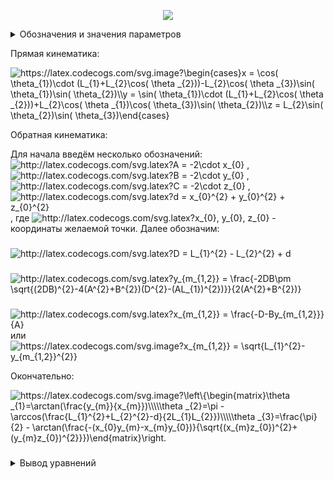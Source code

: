 <p align="center">
<img src="Figure/Arm.png">
</p>
<details>
<summary>Обозначения и значения параметров</summary>

Значение параметров взяты [отсюда](https://github.com/lsd-maddrive/mishanya-bot-project/blob/develop/docs/kinematics/dimensions.md)

| Обозначение| Смысл| Значение, ед. изм.|
| -------------------|:---------------:| ---------:|
| *XY*      | абсолютная система координат | м |
| *X'Y'*      | связанная система координат      |   м |
| <a href="https://www.codecogs.com/eqnedit.php?latex=\alpha" target="_blank"><img src="https://latex.codecogs.com/gif.latex?\alpha" title="\alpha" /></a> | угол поворота основания      |    рад |
| <a href="https://www.codecogs.com/eqnedit.php?latex=\Omega" target="_blank"><img src="https://latex.codecogs.com/gif.latex?\Omega" title="\Omega" /></a>      | угловая скорость основания | рад/с |
| *L*      | радиус основания | 0.40643 м |
| <a href="https://www.codecogs.com/eqnedit.php?latex=V_{x},V_{y}" target="_blank"><img src="https://latex.codecogs.com/gif.latex?V_{x},V_{y}" title="V_{x},V_{y}" /></a>      | линейные скорости основания в абсолютной системе | м/с |
|<a href="https://www.codecogs.com/eqnedit.php?latex=V_{a},V_{b},V_{c}" target="_blank"><img src="https://latex.codecogs.com/gif.latex?V_{a},V_{b},V_{c}" title="V_{a},V_{b},V_{c}" /></a>|линейные скорости омниколёс|м/с|
|<a href="https://www.codecogs.com/eqnedit.php?latex=\omega_{a},\omega_{b},\omega_{c}" target="_blank"><img src="https://latex.codecogs.com/gif.latex?\omega_{a},\omega_{b},\omega_{c}" title="\omega_{a},\omega_{b},\omega_{c}" /></a>|угловые скорости омниколёс|рад/с|
|*r*|радиус омниколёс|0.061 м|

</details>

Прямая кинематика:

<img src="https://latex.codecogs.com/svg.image?\begin{cases}x&space;=&space;\cos(&space;\theta_{1})\cdot&space;(L_{1}&plus;L_{2}\cos(&space;\theta&space;_{2}))-L_{2}\cos(&space;\theta&space;_{3})\sin(&space;\theta_{1})\sin(&space;\theta_{2})\\y&space;=&space;\sin(&space;\theta_{1})\cdot&space;(L_{1}&plus;L_{2}\cos(&space;\theta&space;_{2}))&plus;L_{2}\cos(&space;\theta&space;_{1})\cos(&space;\theta_{3})\sin(&space;\theta_{2})\\z&space;=&space;L_{2}\sin(&space;\theta_{2})\sin(&space;\theta_{3})\end{cases}" title="https://latex.codecogs.com/svg.image?\begin{cases}x = \cos( \theta_{1})\cdot (L_{1}+L_{2}\cos( \theta _{2}))-L_{2}\cos( \theta _{3})\sin( \theta_{1})\sin( \theta_{2})\\y = \sin( \theta_{1})\cdot (L_{1}+L_{2}\cos( \theta _{2}))+L_{2}\cos( \theta _{1})\cos( \theta_{3})\sin( \theta_{2})\\z = L_{2}\sin( \theta_{2})\sin( \theta_{3})\end{cases}" />

Обратная кинематика:

Для начала введём несколько обозначений:
<img src="http://latex.codecogs.com/svg.latex?A&space;=&space;-2\cdot&space;x_{0}" title="http://latex.codecogs.com/svg.latex?A = -2\cdot x_{0}" /> , <img src="http://latex.codecogs.com/svg.latex?B&space;=&space;-2\cdot&space;y_{0}" title="http://latex.codecogs.com/svg.latex?B = -2\cdot y_{0}" /> , <img src="http://latex.codecogs.com/svg.latex?C&space;=&space;-2\cdot&space;z_{0}" title="http://latex.codecogs.com/svg.latex?C = -2\cdot z_{0}" /> , <img src="http://latex.codecogs.com/svg.latex?d&space;=&space;x_{0}^{2}&space;&plus;&space;y_{0}^{2}&space;&plus;&space;z_{0}^{2}" title="http://latex.codecogs.com/svg.latex?d = x_{0}^{2} + y_{0}^{2} + z_{0}^{2}" /> , где <img src="http://latex.codecogs.com/svg.latex?x_{0},&space;y_{0},&space;z_{0}" title="http://latex.codecogs.com/svg.latex?x_{0}, y_{0}, z_{0}" /> - координаты желаемой точки.
Далее обозначим:
###
<img src="http://latex.codecogs.com/svg.latex?D&space;=&space;L_{1}^{2}&space;-&space;L_{2}^{2}&space;&plus;&space;d" title="http://latex.codecogs.com/svg.latex?D = L_{1}^{2} - L_{2}^{2} + d" />

###

<img src="http://latex.codecogs.com/svg.latex?y_{m_{1,2}}&space;=&space;\frac{-2DB\pm&space;\sqrt{(2DB)^{2}-4(A^{2}&plus;B^{2})(D^{2}-(AL_{1})^{2})}}{2(A^{2}&plus;B^{2})}" title="http://latex.codecogs.com/svg.latex?y_{m_{1,2}} = \frac{-2DB\pm \sqrt{(2DB)^{2}-4(A^{2}+B^{2})(D^{2}-(AL_{1})^{2})}}{2(A^{2}+B^{2})}" />

###

<img src="http://latex.codecogs.com/svg.latex?x_{m_{1,2}}&space;=&space;\frac{-D-By_{m_{1,2}}}{A}" title="http://latex.codecogs.com/svg.latex?x_{m_{1,2}} = \frac{-D-By_{m_{1,2}}}{A}" /> или <img src="https://latex.codecogs.com/svg.image?x_{m_{1,2}}&space;=&space;\sqrt{L_{1}^{2}-y_{m_{1,2}}^{2}}" title="https://latex.codecogs.com/svg.image?x_{m_{1,2}} = \sqrt{L_{1}^{2}-y_{m_{1,2}}^{2}}" />

Окончательно:

<img src="https://latex.codecogs.com/svg.image?\left\{\begin{matrix}\theta&space;_{1}=\arctan(\frac{y_{m}}{x_{m}})\\\\\theta&space;_{2}=\pi&space;-\arccos(\frac{L_{1}^{2}&plus;L_{2}^{2}-d}{2L_{1}L_{2}})\\\\\theta&space;_{3}=\frac{\pi}{2}&space;-&space;\arctan(\frac{-(x_{0}y_{m}-x_{m}y_{0})}{\sqrt{(x_{m}z_{0})^{2}&plus;(y_{m}z_{0})^{2}}})\end{matrix}\right." title="https://latex.codecogs.com/svg.image?\left\{\begin{matrix}\theta _{1}=\arctan(\frac{y_{m}}{x_{m}})\\\\\theta _{2}=\pi -\arccos(\frac{L_{1}^{2}+L_{2}^{2}-d}{2L_{1}L_{2}})\\\\\theta _{3}=\frac{\pi}{2} - \arctan(\frac{-(x_{0}y_{m}-x_{m}y_{0})}{\sqrt{(x_{m}z_{0})^{2}+(y_{m}z_{0})^{2}}})\end{matrix}\right." />

###
<details>
<summary>Вывод уравнений</summary>

Для прямой кинематики:

Для начала отметим, что точки a1 и a2 всегда лежат в одной плоскости, которую мы будем называть плоскостью манипулятора. Внутри этой плоскости они однозначно связаны через угол <img src="https://latex.codecogs.com/svg.image?\theta_{2}" title="https://latex.codecogs.com/svg.image?\theta_{2}" />, поэтому сразу вычислим эту связь.

Первое звено L1 закреплёно одним концом на плече в точки О и поворачивается на угол <img src="https://latex.codecogs.com/svg.image?\theta&space;_{1}" title="\theta _{1}" />,
второе звено L2 крепится к концу первого звена в точке a1 и поворачивается относительно него на угол <img src="https://latex.codecogs.com/svg.image?\theta&space;_{2}" title="\theta _{2}" />.
Задавать мы пытаемся координаты конца второго звена - точки a2.

Найдём сначала положение точки a1 относительно точки крепления плеча:

<img src="https://latex.codecogs.com/svg.image?\left\{\begin{matrix}X_{a1}=L_{1}\cdot&space;\sin(&space;\theta&space;_{1})\\Y_{a1}=L_{1}\cdot&space;\cos(&space;\theta&space;_{1})\end{matrix}\right." title="\left\{\begin{matrix}X_{a1}=L_{1}\cdot \sin( \theta _{1})\\Y_{a1}=L_{1}\cdot \cos( \theta _{1})\end{matrix}\right." />

Далее положение точки a2 относительно точки a1:

<img src="https://latex.codecogs.com/svg.image?\left\{\begin{matrix}X_{a2}^{'}=L_{2}\cdot&space;\sin(&space;\theta&space;_{2})\\Y_{a2}^{'}=L_{2}\cdot&space;\cos(&space;\theta&space;_{2})\end{matrix}\right." title="\left\{\begin{matrix}X_{a2}^{'}=L_{2}\cdot \sin( \theta _{2})\\Y_{a2}^{'}=L_{2}\cdot \cos( \theta _{2})\end{matrix}\right." />

Так как система координат, привязанная к точке a1 также вращается - учтём это в относитльном положении для точки a2. Расчёт коордиеат во вращающейся системе осуществляется с использованием матрицы поворота: умножаем предыдущую систему на матрицу поворота угла <img src="https://latex.codecogs.com/svg.image?\theta&space;_{1}" title="\theta _{1}" />. Таким образом положение точки a2 относительно точки a1 в случае вращающейся системы координат получим:

<img src="https://latex.codecogs.com/svg.image?\begin{bmatrix}X_{a2}^{''}\\Y_{a2}^{''}\end{bmatrix}&space;=&space;\begin{bmatrix}cos(&space;\theta&space;_{1}&space;)&-sin(&space;\theta&space;_{1}&space;)\\&space;sin(&space;\theta&space;_{1})&cos(&space;\theta&space;_{1}&space;)\end{bmatrix}&space;\begin{bmatrix}L_{2}\cdot&space;\sin(&space;\theta&space;_{2})\\L_{2}\cdot&space;\cos(&space;\theta&space;_{2})\end{bmatrix}" title="\begin{bmatrix}X_{a2}^{''}\\Y_{a2}^{''}\end{bmatrix} = \begin{bmatrix}cos( \theta _{1} )&-sin( \theta _{1} )\\ sin( \theta _{1})&cos( \theta _{1} )\end{bmatrix} \begin{bmatrix}L_{2}\cdot \sin( \theta _{2})\\L_{2}\cdot \cos( \theta _{2})\end{bmatrix}" />

Раскрыв правую часть и используя формулу косинуса и синуса суммы углов, получим:

<img src="https://latex.codecogs.com/svg.image?\left\{\begin{matrix}X_{a2}^{''}=L_{2}\cdot&space;\cos(&space;\theta&space;_{1}&space;&plus;&space;\theta&space;_{2})\\Y_{a2}^{''}=L_{2}\cdot&space;\sin(&space;\theta&space;_{1}&space;&plus;&space;\theta&space;_{2})\end{matrix}\right." title="\left\{\begin{matrix}X_{a2}^{''}=L_{2}\cdot \cos( \theta _{1} + \theta _{2})\\Y_{a2}^{''}=L_{2}\cdot \sin( \theta _{1} + \theta _{2})\end{matrix}\right." />

Если помимо вращение системы координат, привязанной к точки a1, учесть также смещение этой точки относительно начала глобальной системы координат, которое по сути равно координатам точки a1 в этой глобальной системе, окончательно получим:

<img src="https://latex.codecogs.com/svg.image?\left\{\begin{matrix}X_{a2}=L_{1}\cdot&space;\cos(&space;\theta&space;_{1}&space;)&plus;L_{2}\cdot&space;\cos(&space;\theta&space;_{1}&space;&plus;&space;\theta&space;_{2})\\Y_{a2}=L_{1}\cdot&space;\sin(&space;\theta&space;_{1})&plus;L_{2}\cdot&space;\sin(&space;\theta&space;_{1}&space;&plus;&space;\theta&space;_{2})\end{matrix}\right." title="\left\{\begin{matrix}X_{a2}=L_{1}\cdot \cos( \theta _{1} )+L_{2}\cdot \cos( \theta _{1} + \theta _{2})\\Y_{a2}=L_{1}\cdot \sin( \theta _{1})+L_{2}\cdot \sin( \theta _{1} + \theta _{2})\end{matrix}\right." />

Далее заметим, что остальные углы лишь поворачивают эту плоскость вокруг какой-то произвольной оси. Для задания этих поворотов воспользуемся углами Эйлера. Они позволяют сложное вращательное движение в пространстве(у нас нет поступательных движений) представить как последовательное вращение вокруг определённых осей, что более простая задача. Все формулы были взяты [отсюда](https://ru.wikipedia.org/wiki/%D0%A3%D0%B3%D0%BB%D1%8B_%D0%AD%D0%B9%D0%BB%D0%B5%D1%80%D0%B0). Пускай начальное положение манипулятора лежит полностью в плоскости XY, причём так, что ось звена L1 сонаправлена с осью X, т.е. следующим образом:

<img src="Figure/Arm_start_position.png">

Сделали мы так, чтобы вращение вокруг звена L1 совпадало с вращением вокруг оси X, а не было вращением вокруг какой-то произвольно ориентированной в пространстве оси. Таким образом, сделав вращение сначала вокруг оси X на угол <img src="https://latex.codecogs.com/svg.image?\theta_{3}" title="https://latex.codecogs.com/svg.image?\theta_{3}" /> из начального положения, а после из нового положения - вокруг оси Z на угол <img src="https://latex.codecogs.com/svg.image?\theta_{1}" title="https://latex.codecogs.com/svg.image?\theta_{1}" />, мы получим полный поворот манипулятора с учётом всех углов. Формулы вращения вокруг осей системы координат известные и просты(ссылка выше), и представление сложного пространственного движения через последовательные более простые преобразования позволяет упростить задачу.

С учётом вышевыведенных формул, в начальном положении у нас <img src="https://latex.codecogs.com/svg.image?\theta_{1}" title="https://latex.codecogs.com/svg.image?\theta_{1}" /> = 0, а <img src="https://latex.codecogs.com/svg.image?\theta_{2}" title="https://latex.codecogs.com/svg.image?\theta_{2}" /> произвольный, получим:

<img src="https://latex.codecogs.com/svg.image?\left\{\begin{matrix}x=L_{1}&space;&plus;&space;L_{2}\cdot&space;\cos(\theta&space;_{2})\\y=L_{2}\cdot&space;\sin(\theta&space;_{2})\\z=0\end{matrix}\right." title="https://latex.codecogs.com/svg.image?\left\{\begin{matrix}x=L_{1} + L_{2}\cdot \cos(\theta _{2})\\y=L_{2}\cdot \sin(\theta _{2})\\z=0\end{matrix}\right." />

Далее мы нашу систему координат, как уже было сказано, поворачиваем вокруг оси X на угол <img src="https://latex.codecogs.com/svg.image?\theta_{3}" title="https://latex.codecogs.com/svg.image?\theta_{3}" />. Тогда с учётом вида матрицы вращения вокруг оси X наше преобразование будет иметь вид:

<img src="https://latex.codecogs.com/svg.image?\begin{bmatrix}x^{'}\\y^{'}\\z^{'}\end{bmatrix}&space;=&space;\begin{bmatrix}1&0&0\\0&cos(&space;\theta&space;_{3}&space;)&-sin(&space;\theta&space;_{3}&space;)\\0&sin(&space;\theta&space;_{3})&cos(&space;\theta&space;_{3}&space;)\end{bmatrix}&space;\begin{bmatrix}x\\y\\z\end{bmatrix}=\begin{bmatrix}1&0&0\\0&cos(&space;\theta&space;_{3}&space;)&-sin(&space;\theta&space;_{3}&space;)\\0&sin(&space;\theta&space;_{3})&cos(&space;\theta&space;_{3}&space;)\end{bmatrix}&space;\begin{bmatrix}L_{1}&space;&plus;&space;L_{2}\cdot&space;\cos(\theta&space;_{2})\\L_{2}\cdot&space;\sin(\theta&space;_{2})\\0\end{bmatrix}" title="https://latex.codecogs.com/svg.image?\begin{bmatrix}x^{'}\\y^{'}\\z^{'}\end{bmatrix} = \begin{bmatrix}1&0&0\\0&cos( \theta _{3} )&-sin( \theta _{3} )\\0&sin( \theta _{3})&cos( \theta _{3} )\end{bmatrix} \begin{bmatrix}x\\y\\z\end{bmatrix}=\begin{bmatrix}1&0&0\\0&cos( \theta _{3} )&-sin( \theta _{3} )\\0&sin( \theta _{3})&cos( \theta _{3} )\end{bmatrix} \begin{bmatrix}L_{1} + L_{2}\cdot \cos(\theta _{2})\\L_{2}\cdot \sin(\theta _{2})\\0\end{bmatrix}" />

Получим:

<img src="https://latex.codecogs.com/svg.image?\begin{bmatrix}x^{'}\\y^{'}\\z^{'}\end{bmatrix}&space;=&space;\begin{bmatrix}L_{1}&space;&plus;&space;L_{2}\cdot&space;\cos(\theta&space;_{2})\\L_{2}\cdot\cos(\theta&space;_{3})\cdot\sin(\theta&space;_{2})\\L_{2}\cdot\sin(\theta&space;_{2})\cdot\sin(\theta&space;_{3})\end{bmatrix}" title="https://latex.codecogs.com/svg.image?\begin{bmatrix}x^{'}\\y^{'}\\z^{'}\end{bmatrix} = \begin{bmatrix}L_{1} + L_{2}\cdot \cos(\theta _{2})\\L_{2}\cdot\cos(\theta _{3})\cdot\sin(\theta _{2})\\L_{2}\cdot\sin(\theta _{2})\cdot\sin(\theta _{3})\end{bmatrix}" />

После поворачиваем вокруг оси Z на угол <img src="https://latex.codecogs.com/svg.image?\theta_{1}" title="https://latex.codecogs.com/svg.image?\theta_{1}" />. Тогда с учётом вида матрицы вращения вокруг оси Z наше преобразование будет иметь вид:

<img src="https://latex.codecogs.com/svg.image?\begin{bmatrix}x^{''}\\y^{''}\\z^{''}\end{bmatrix}&space;=&space;\begin{bmatrix}cos(&space;\theta&space;_{1}&space;)&-sin(&space;\theta&space;_{1}&space;)&0\\sin(&space;\theta&space;_{1})&cos(&space;\theta&space;_{1}&space;)&0\\0&0&1\end{bmatrix}&space;\begin{bmatrix}x^{'}\\y^{'}\\z^{'}\end{bmatrix}=\begin{bmatrix}cos(&space;\theta&space;_{1}&space;)&-sin(&space;\theta&space;_{1}&space;)&0\\sin(&space;\theta&space;_{1})&cos(&space;\theta&space;_{1}&space;)&0\\0&0&1\end{bmatrix}\begin{bmatrix}L_{1}&space;&plus;&space;L_{2}\cdot&space;\cos(\theta&space;_{2})\\L_{2}\cdot\cos(\theta&space;_{3})\cdot\sin(\theta&space;_{2})\\L_{2}\cdot\sin(\theta&space;_{2})\cdot\sin(\theta&space;_{3})\end{bmatrix}" title="https://latex.codecogs.com/svg.image?\begin{bmatrix}x^{''}\\y^{''}\\z^{''}\end{bmatrix} = \begin{bmatrix}cos( \theta _{1} )&-sin( \theta _{1} )&0\\sin( \theta _{1})&cos( \theta _{1} )&0\\0&0&1\end{bmatrix} \begin{bmatrix}x^{'}\\y^{'}\\z^{'}\end{bmatrix}=\begin{bmatrix}cos( \theta _{1} )&-sin( \theta _{1} )&0\\sin( \theta _{1})&cos( \theta _{1} )&0\\0&0&1\end{bmatrix}\begin{bmatrix}L_{1} + L_{2}\cdot \cos(\theta _{2})\\L_{2}\cdot\cos(\theta _{3})\cdot\sin(\theta _{2})\\L_{2}\cdot\sin(\theta _{2})\cdot\sin(\theta _{3})\end{bmatrix}" />

После перемножения получим формулу прямой кинематики, которая приведена в начале.

В силу громоздкости записи и вычислений был использован матлаб-скрипт [Hand_formul.m](Script/Hand_formul.m). Cкрипт выводит все символьные выражения.

Для обратной кинематики:

Для начала упростим задачу. Представим, что звено L1 может двигаться не только в плоскости но и вообще во всём пространстве(относительно точки плеча), тогда все возможные положения конца звена - точки локтя будут описывать сферу с радиусом L1 и центром в точке плеча(в центре системы координат). Далее, мы знаем, что точка хвата должна оказаться в желаемой точке, чьи координаты заданы, при этом точку хвата описывает координаты конца звена L2, которые в свою очередь определяются координатами локтя. Представим, что точка хвата достигла желаемой точки, тогда всё возможные положения точки локтя лежат на сфере радиуса L2 и с центром - желаемой точкой(мысленно поставим точку хвата в желамую точку и покрутим предплечьем(звеном L2) во все стороны). Таким образом положения точки локтя при осуществелении обеих условий(1. начало звена L1 зафиксировано в начале координат, 2. точка хвата лежит в желаемой точке, а точка локтя жёстко связана с ней через звено L2) будет лежать на перечении этих двух сфер. Найдём координаты этих точек, для этого нужно решить систему:

<img src="http://latex.codecogs.com/svg.latex?\left\{\begin{matrix}x^{2}&plus;y^{2}&plus;z^{2}=L_{1}^{2}\\(x-x_{0})^{2}&plus;(y-y_{0})^{2}&plus;(z-z_{0})^{2}=L_{2}^{2}\end{matrix}\right." title="http://latex.codecogs.com/svg.latex?\left\{\begin{matrix}x^{2}+y^{2}+z^{2}=L_{1}^{2}\\(x-x_{0})^{2}+(y-y_{0})^{2}+(z-z_{0})^{2}=L_{2}^{2}\end{matrix}\right." />

где первое уравнение описывает первую сферу, второе - вторую. <img src="http://latex.codecogs.com/svg.latex?x_{0},&space;y_{0},&space;z_{0}" title="http://latex.codecogs.com/svg.latex?x_{0}, y_{0}, z_{0}" /> - координаты желаемой точки.

Раскроем во втором уравнении скобки:

<img src="http://latex.codecogs.com/svg.latex?x^{2}-2xx_{0}&plus;x_{0}^{2}&plus;y^{2}-2yy_{0}&plus;y_{0}^{2}&plus;z^{2}-2zz_{0}&plus;z_{0}^{2}=L_{2}^{2}" title="http://latex.codecogs.com/svg.latex?x^{2}-2xx_{0}+x_{0}^{2}+y^{2}-2yy_{0}+y_{0}^{2}+z^{2}-2zz_{0}+z_{0}^{2}=L_{2}^{2}" />

Вместо суммы квадратов координат можно поставить первое уравнение. Сумму квадратов координат желаемой точки обозначим за d. С учтом подстановок и обозначение перенесём всё влево:

<img src="http://latex.codecogs.com/svg.latex?-2xx_{0}-2yy_{0}-2zz_{0}&space;-&space;L_{2}^{2}&space;&plus;&space;L_{1}^{2}&space;&plus;&space;d=0" title="http://latex.codecogs.com/svg.latex?-2xx_{0}-2yy_{0}-2zz_{0} - L_{2}^{2} + L_{1}^{2} + d=0" />

Обозначим <img src="http://latex.codecogs.com/svg.latex?&space;-&space;L_{2}^{2}&space;&plus;&space;L_{1}^{2}&space;&plus;&space;d" title="http://latex.codecogs.com/svg.latex? - L_{2}^{2} + L_{1}^{2} + d" /> за D. В итоге получим уравнение плоскости вида:

<img src="http://latex.codecogs.com/svg.latex?Ax&space;&plus;&space;By&space;&plus;&space;Cz&space;&plus;&space;D=0" title="http://latex.codecogs.com/svg.latex?Ax + By + Cz + D=0" />,

где <img src="http://latex.codecogs.com/svg.latex?A&space;=&space;-2\cdot&space;x_{0}" title="http://latex.codecogs.com/svg.latex?A = -2\cdot x_{0}" /> , <img src="http://latex.codecogs.com/svg.latex?B&space;=&space;-2\cdot&space;y_{0}" title="http://latex.codecogs.com/svg.latex?B = -2\cdot y_{0}" /> , <img src="http://latex.codecogs.com/svg.latex?C&space;=&space;-2\cdot&space;z_{0}" title="http://latex.codecogs.com/svg.latex?C = -2\cdot z_{0}" /> соответственно.

Вообще пересечением сфер является окружность, но так как сложно описать уравнение окружности, произвольно лежащей в пространстве, мы получили уравнение плоскости, в которой лежит нужная нам окружность. Так как из всей плоксоти нам нужны конкретные точки, а именно лежащие на сфере, мы должны совместно решить уравнение плоскости и уравнение какой-нибудь из сфер(возьмём первое для удобства)(кстати, система из уравнения плоскости и сферы как раз даёт уравнение окружности произвольно ориентированной в пространстве), также вспомним, что мы опустили условие, что звено L1 может двигаться только в плоскости, поэтому сразу добавим третьим уравнением - уравнение плоскости L1, так как этой плоскостью является XY, то её уравнением будет просто z = 0. В итоге получим:

<img src="http://latex.codecogs.com/svg.latex?\left\{\begin{matrix}x^{2}&plus;y^{2}&plus;z^{2}=L_{1}^{2}\\Ax&space;&plus;&space;By&space;&plus;&space;Cz&space;&plus;&space;D=0\\z=0\end{matrix}\right." title="http://latex.codecogs.com/svg.latex?\left\{\begin{matrix}x^{2}+y^{2}+z^{2}=L_{1}^{2}\\Ax + By + Cz + D=0\\z=0\end{matrix}\right." />

Можем сразу подставить z=0 в два другим уравнения и получим:

<img src="http://latex.codecogs.com/svg.latex?\left\{\begin{matrix}x^{2}&plus;y^{2}=L_{1}^{2}\\Ax&space;&plus;&space;By&space;&plus;&space;D=0\end{matrix}\right." title="http://latex.codecogs.com/svg.latex?\left\{\begin{matrix}x^{2}+y^{2}=L_{1}^{2}\\Ax + By + D=0\end{matrix}\right." />

Из второго уравнения выразим x:

<img src="http://latex.codecogs.com/svg.latex?x&space;=&space;\frac{-D-By}{A}" title="http://latex.codecogs.com/svg.latex?x = \frac{-D-By}{A}" />

и подставим это в первое уравнение:

<img src="http://latex.codecogs.com/svg.latex?(\frac{-D-By}{A})^{2}&plus;y^{2}=L_{1}^{2}" title="http://latex.codecogs.com/svg.latex?(\frac{-D-By}{A})^{2}+y^{2}=L_{1}^{2}" />

<img src="https://latex.codecogs.com/svg.image?(\frac{D}{A}&plus;\frac{B}{A}y)^{2}&plus;y^{2}=L_{1}^{2}" title="https://latex.codecogs.com/svg.image?(\frac{D}{A}+\frac{B}{A}y)^{2}+y^{2}=L_{1}^{2}" />

###

<img src="https://latex.codecogs.com/svg.image?(\frac{D}{A})^{2}&plus;2\frac{D}{A}\frac{B}{A}y&plus;(\frac{B}{A}y)^{2}&plus;y^{2}=L_{1}^{2}" title="https://latex.codecogs.com/svg.image?(\frac{D}{A})^{2}+2\frac{D}{A}\frac{B}{A}y+(\frac{B}{A}y)^{2}+y^{2}=L_{1}^{2}" />

###

<img src="https://latex.codecogs.com/svg.image?D^{2}&plus;2DBy&plus;B^{2}y^{2}&plus;A^{2}y^{2}=A^{2}L_{1}^{2}" title="https://latex.codecogs.com/svg.image?D^{2}+2DBy+B^{2}y^{2}+A^{2}y^{2}=A^{2}L_{1}^{2}" />

###

<img src="https://latex.codecogs.com/svg.image?(A^{2}&plus;B^{2})y^{2}&plus;2DBy&plus;(D^{2}-A^{2}L_{1}^{2})=0" title="https://latex.codecogs.com/svg.image?(A^{2}+B^{2})y^{2}+2DBy+(D^{2}-A^{2}L_{1}^{2})=0" />

Отсюда можно найти решение - координату локтя:

<img src="https://latex.codecogs.com/svg.image?y_{m_{1,2}}&space;=&space;\frac{-2DB\pm&space;\sqrt{(2DB)^{2}-4(A^{2}&plus;B^{2})(D^{2}-(AL_{1})^{2})}}{2(A^{2}&plus;B^{2})}" title="https://latex.codecogs.com/svg.image?y_{m_{1,2}} = \frac{-2DB\pm \sqrt{(2DB)^{2}-4(A^{2}+B^{2})(D^{2}-(AL_{1})^{2})}}{2(A^{2}+B^{2})}" />

А по формулам полученным выше можно найти вторую координату:

<img src="https://latex.codecogs.com/svg.image?x_{m_{1,2}}&space;=&space;\frac{-D-By_{m_{1,2}}}{A}" title="https://latex.codecogs.com/svg.image?x_{m_{1,2}} = \frac{-D-By_{m_{1,2}}}{A}" />

или если нужно избежать возможное деление на ноль

 <img src="https://latex.codecogs.com/svg.image?x_{m_{1,2}}&space;=&space;\sqrt{L_{1}^{2}-y_{m_{1,2}}^{2}}" title="https://latex.codecogs.com/svg.image?x_{m_{1,2}} = \sqrt{L_{1}^{2}-y_{m_{1,2}}^{2}}" />

Зная координаты локтя, можно найти угол поворота первого звена, как:

<img src="https://latex.codecogs.com/svg.image?\theta&space;_{1}=\arctan(\frac{y_{m}}{x_{m}})" title="https://latex.codecogs.com/svg.image?\theta _{1}=\arctan(\frac{y_{m}}{x_{m}})" />

Для нахождения угла <img src="https://latex.codecogs.com/svg.image?\theta_{3}" title="https://latex.codecogs.com/svg.image?\theta_{3}" /> вспоним сначала, что это поворот плоскости манипулятора вокруг первого звена, значит нахождения этого угла можно поставить как задачу расчёта угла между плоскостями: исходной(XY) и новой(желаемой), которые имеют общую прямую пересечения(которая проходит через первое звено). Плоскость можно задавать с помощью координат нормали к этой плоскости. Для исходной плоскости это будет единичный вектор сонаправленный с осью Z. Для получения уравнения координат нормали к новой плоскости, построим сначала уравнение самой плоскости. Для этого используем уравнение:

<img src="https://latex.codecogs.com/svg.image?\left|&space;\begin{matrix}x-x_1&y-y_1&z-z_1\\&space;x_2-x_1&y_2-y_1&z_2-z_1\\&space;x_3-x_1&y_3-y_1&z_3-z_1\\&space;\end{matrix}\right|=0." title="https://latex.codecogs.com/svg.image?\left| \begin{matrix}x-x_1&y-y_1&z-z_1\\ x_2-x_1&y_2-y_1&z_2-z_1\\ x_3-x_1&y_3-y_1&z_3-z_1\\ \end{matrix}\right|=0." />

где вертикальные черты означают определитель, <img src="https://latex.codecogs.com/svg.image?x_{1-3},&space;y_{1-3},&space;z_{1-3}" title="https://latex.codecogs.com/svg.image?x_{1-3}, y_{1-3}, z_{1-3}" /> - координаты трёх точек, по которым строится плоскость. В качестве трёх точек возьмём начало координат, координаты локтя, желаемую точку, в итоге получим уравнение желамеой плоскости манипулятора:

<img src="https://latex.codecogs.com/svg.image?z_{0}y_{m}x&space;&plus;&space;(-z_{0}x_{m})y&space;&plus;(-x_{0}y_{m}&plus;x_{m}y_{0})z&space;=&space;0" title="https://latex.codecogs.com/svg.image?z_{0}y_{m}x + (-z_{0}x_{m})y +(-x_{0}y_{m}+x_{m}y_{0})z = 0" />

коэффициенты при переменных - и будут координатами нормали к данной плоскости. Тогда мы можем воспользоваться формулой косинуса угла между пересекающимеся плоскостями по координатам их нормали:

<img src="https://latex.codecogs.com/svg.image?\cos(\alpha&space;)=\frac{\left|(x_{1}x_{2}&plus;y_{1}y_{2}&plus;z_{1}z_{2})\right|}{\sqrt{x_{1}^{2}&plus;y_{1}^{2}&space;&plus;&space;z_{1}^{2}}\sqrt{x_{2}^{2}&plus;y_{2}^{2}&space;&plus;&space;z_{2}^{2}}}" title="https://latex.codecogs.com/svg.image?\cos(\alpha )=\frac{\left|(x_{1}x_{2}+y_{1}y_{2}+z_{1}z_{2})\right|}{\sqrt{x_{1}^{2}+y_{1}^{2} + z_{1}^{2}}\sqrt{x_{2}^{2}+y_{2}^{2} + z_{2}^{2}}}" />

так как нам важен знак(четверть угла), то воспользуемся формулой:

<img src="https://latex.codecogs.com/svg.image?\cos(\alpha&space;)=\frac{(x_{1}x_{2}&plus;y_{1}y_{2}&plus;z_{1}z_{2})}{\sqrt{x_{1}^{2}&plus;y_{1}^{2}&space;&plus;&space;z_{1}^{2}}\sqrt{x_{2}^{2}&plus;y_{2}^{2}&space;&plus;&space;z_{2}^{2}}}" title="https://latex.codecogs.com/svg.image?\cos(\alpha )=\frac{(x_{1}x_{2}+y_{1}y_{2}+z_{1}z_{2})}{\sqrt{x_{1}^{2}+y_{1}^{2} + z_{1}^{2}}\sqrt{x_{2}^{2}+y_{2}^{2} + z_{2}^{2}}}" />

Подставляя координаты наших нормалей получим:

<img src="https://latex.codecogs.com/svg.image?\cos(\theta_{3})=\frac{-(x_{0}y_{m}-x_{m}y_{0})}{\sqrt{(x_{m}z_{0})^{2}&plus;(y_{m}z_{0})^{2}&space;&plus;&space;(x_{0}y_{m}-x_{m}y_{0})^{2}}}" title="https://latex.codecogs.com/svg.image?\cos(\theta_{3})=\frac{-(x_{0}y_{m}-x_{m}y_{0})}{\sqrt{(x_{m}z_{0})^{2}+(y_{m}z_{0})^{2} + (x_{0}y_{m}-x_{m}y_{0})^{2}}}" />

Из-за громоздкости выражений и расчётов был использован скрипт для символьных выражений [Ang_plosk.m](Script/Ang_plosk.m), который выводит выражения выше. От арккосинуса перейдём к арктангенсу, так как он позволяет сократить выражение, а также имеет специлизированные функции, защищающие от случай деления на ноль. Для этого сделаем преобразование:

<img src="https://latex.codecogs.com/svg.image?\cos(\theta_{3})=\sin(\frac{\pi&space;}{2}-\theta_{3})" title="https://latex.codecogs.com/svg.image?\cos(\theta_{3})=\sin(\frac{\pi }{2}-\theta_{3})" />

Используем выражение:

<img src="https://latex.codecogs.com/svg.image?\sin(\arctan(\alpha&space;))=\frac{\alpha&space;}{\sqrt{1&plus;\alpha&space;^{2}}}" title="https://latex.codecogs.com/svg.image?\sin(\arctan(\alpha ))=\frac{\alpha }{\sqrt{1+\alpha ^{2}}}" />

Для этого сделаем преобразование:

<img src="https://latex.codecogs.com/svg.image?\frac{-(x_{0}y_{m}-x_{m}y_{0})}{\sqrt{(x_{m}z_{0})^{2}&plus;(y_{m}z_{0})^{2}&space;&plus;&space;(x_{0}y_{m}-x_{m}y_{0})^{2}}}=\frac{-(x_{0}y_{m}-x_{m}y_{0})}{\sqrt{(x_{m}z_{0})^{2}&plus;(y_{m}z_{0})^{2}}\sqrt{1&space;&plus;&space;\frac{(x_{0}y_{m}-x_{m}y_{0})^{2}}{(x_{m}z_{0})^{2}&plus;(y_{m}z_{0})^{2}}}" title="https://latex.codecogs.com/svg.image?\frac{-(x_{0}y_{m}-x_{m}y_{0})}{\sqrt{(x_{m}z_{0})^{2}+(y_{m}z_{0})^{2} + (x_{0}y_{m}-x_{m}y_{0})^{2}}}=\frac{-(x_{0}y_{m}-x_{m}y_{0})}{\sqrt{(x_{m}z_{0})^{2}+(y_{m}z_{0})^{2}}\sqrt{1 + \frac{(x_{0}y_{m}-x_{m}y_{0})^{2}}{(x_{m}z_{0})^{2}+(y_{m}z_{0})^{2}}}" />

<img src="https://latex.codecogs.com/svg.image?\frac{-(x_{0}y_{m}-x_{m}y_{0})}{\sqrt{(x_{m}z_{0})^{2}&plus;(y_{m}z_{0})^{2}}\sqrt{1&space;&plus;&space;(\frac{(x_{0}y_{m}-x_{m}y_{0})}{\sqrt{(x_{m}z_{0})^{2}&plus;(y_{m}z_{0})^{2}}})^{2}}}=\frac{\frac{-(x_{0}y_{m}-x_{m}y_{0})}{\sqrt{(x_{m}z_{0})^{2}&plus;(y_{m}z_{0})^{2}}}}{\sqrt{1&space;&plus;&space;(\frac{-(x_{0}y_{m}-x_{m}y_{0})}{\sqrt{(x_{m}z_{0})^{2}&plus;(y_{m}z_{0})^{2}}})^{2}}}" title="https://latex.codecogs.com/svg.image?\frac{-(x_{0}y_{m}-x_{m}y_{0})}{\sqrt{(x_{m}z_{0})^{2}+(y_{m}z_{0})^{2}}\sqrt{1 + (\frac{(x_{0}y_{m}-x_{m}y_{0})}{\sqrt{(x_{m}z_{0})^{2}+(y_{m}z_{0})^{2}}})^{2}}}=\frac{\frac{-(x_{0}y_{m}-x_{m}y_{0})}{\sqrt{(x_{m}z_{0})^{2}+(y_{m}z_{0})^{2}}}}{\sqrt{1 + (\frac{-(x_{0}y_{m}-x_{m}y_{0})}{\sqrt{(x_{m}z_{0})^{2}+(y_{m}z_{0})^{2}}})^{2}}}" />

минус в одной из скобок знаменателя был добавлен так как дробь стоит под квадратом, а в знаменателе корень, который не меняет знака

С учётом всех вышеперечисленных выражений, получим:

<img src="https://latex.codecogs.com/svg.image?\frac{\pi}{2}-\theta_{3}=\arctan(\frac{-(x_{0}y_{m}-x_{m}y_{0})}{\sqrt{(x_{m}z_{0})^{2}&plus;(y_{m}z_{0})^{2}}})" title="https://latex.codecogs.com/svg.image?\frac{\pi}{2}-\theta_{3}=\arctan(\frac{-(x_{0}y_{m}-x_{m}y_{0})}{\sqrt{(x_{m}z_{0})^{2}+(y_{m}z_{0})^{2}}})" />

или

<img src="https://latex.codecogs.com/svg.image?\theta_{3}=\frac{\pi}{2}-\arctan(\frac{-(x_{0}y_{m}-x_{m}y_{0})}{\sqrt{(x_{m}z_{0})^{2}&plus;(y_{m}z_{0})^{2}}})" title="https://latex.codecogs.com/svg.image?\theta_{3}=\frac{\pi}{2}-\arctan(\frac{-(x_{0}y_{m}-x_{m}y_{0})}{\sqrt{(x_{m}z_{0})^{2}+(y_{m}z_{0})^{2}}})" />

Для нахождения угла <img src="https://latex.codecogs.com/svg.image?\theta&space;_{2}" title="\theta _{2}" /> достаточно знать, что он всегда лежит в плоскости манипулятора, а значит для его нахождения можно рассмотреть манипулятор как плоскую фигуру. Построим:

<img src="Figure/Arm_inv.png">

нужный нам угол составляет с углом <img src="https://latex.codecogs.com/svg.image?\beta&space;" title="\beta " /> 180 градусов. Угол <img src="https://latex.codecogs.com/svg.image?\beta&space;" title="\beta " /> мы можем найти из теоремы косинусов:

<img src="https://latex.codecogs.com/svg.image?r^2&space;=&space;L_{1}^2&space;&plus;&space;L_{2}^2&space;-2\cdot&space;L_{1}&space;\cdot&space;L_{2}&space;\cdot&space;\cos&space;\beta" title="r^2 = L_{1}^2 + L_{2}^2 -2\cdot L_{1} \cdot L_{2} \cdot \cos \beta" />

###
<img src="https://latex.codecogs.com/svg.image?\beta&space;&space;=&space;\arccos(\frac{L_{1}^2&space;&plus;&space;L_{2}^2&space;-&space;r^2}{2\cdot&space;L_{1}&space;\cdot&space;L_{2}})" title="https://latex.codecogs.com/svg.image?\beta = \arccos(\frac{L_{1}^2 + L_{2}^2 - r^2}{2\cdot L_{1} \cdot L_{2}})" />

Тогда с заменой <img src="https://latex.codecogs.com/svg.image?r^2" title="https://latex.codecogs.com/svg.image?r^2" /> на <img src="https://latex.codecogs.com/svg.image?d" title="https://latex.codecogs.com/svg.image?d" /> получим:

<img src="https://latex.codecogs.com/svg.image?\theta_{2}&space;=&space;\pi&space;-&space;\arccos(\frac{L_{1}^2&space;&plus;&space;L_{2}^2&space;-&space;d}{2\cdot&space;L_{1}&space;\cdot&space;L_{2}})" title="\theta_{2} = \pi - \arccos(\frac{L_{1}^2 + L_{2}^2 - d}{2\cdot L_{1} \cdot L_{2}})" />

</details>
